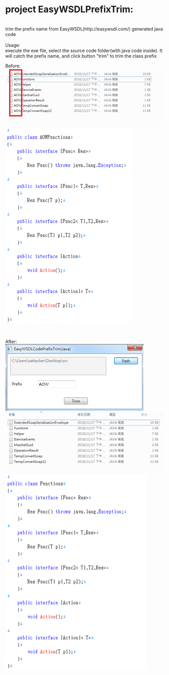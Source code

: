 ﻿# project EasyWSDLPrefixTrim:
<br>
trim the prefix name from EasyWSDL(http://easywsdl.com/)
generated java code
<br><br>
Usage:<br>
execute the exe file, select the source code folder(with java code inside).
It will catch the prefix name, and click button "trim" to trim the class prefix

Before:<br>
![avatar](/rm_res/before.png)<br>
![avatar](/rm_res/before2.png)<br>
<br><br>

After:<br>
![avatar](/rm_res/trim.png)<br>
![avatar](/rm_res/after.png)<br>
![avatar](/rm_res/after2.png)<br>
